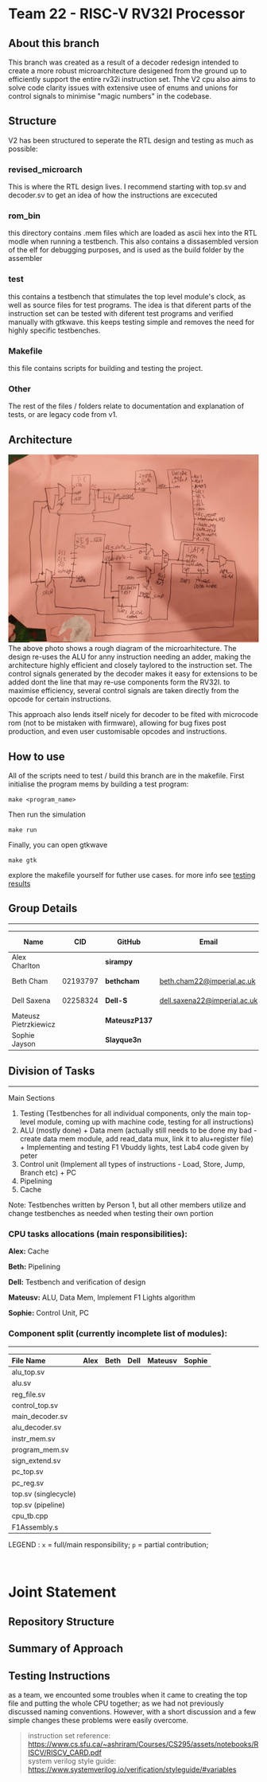 # Team 22 - RISC-V RV32I Processor

## About this branch
This branch was created as a result of a decoder redesign intended to create a more robust microarchitecture desigened from the ground up to efficiently support the entire rv32i instruction set. Thhe V2 cpu also aims to solve code clarity issues with extensive usee of enums and unions for control signals to minimise "magic numbers" in the codebase. 

## Structure
V2 has been structured to seperate the RTL design and testing as much as possible:
### revised_microarch
This is where the RTL design lives. I recommend starting with top.sv and decoder.sv to get an idea of how the instructions are excecuted

### rom_bin
this directory contains .mem files which are loaded as ascii hex into the RTL modle when running a testbench. This also contains a dissasembled version of the elf for debugging purposes, and is used as the build folder by the assembler

### test
this contains a testbench that stimulates the top level module's clock, as well as source files for test programs. The idea is that diferent parts of the instruction set can be tested with diferent test programs and verified manually with gtkwave. this keeps testing simple and removes the need for highly specific testbenches.

### Makefile
this file contains scripts for building and testing the project.

### Other
The rest of the files / folders relate to documentation and explanation of tests, or are legacy code from v1.

## Architecture
![summary](images/microarch.jpeg)
The above photo shows a rough diagram of the microarhitecture. The design re-uses the ALU for anny instruction needing an adder, making the architecture highly efficient and closely taylored to the instruction set. The control signals generated by the decoder makes it easy for extensions to be added dont the line that may re-use components form the RV32I. to maximise efficiency, several control signals are taken directly from the opcode for certain instructions. 

This approach also lends itself nicely for decoder to be fited with microcode rom (not to be mistaken with firmware), allowing for bug fixes post production, and even user customisable opcodes and instructions.

## How to use
All of the scripts need to test / build this branch are in the makefile.
First initialise the program mems by building a test program:
```
make <program_name>
```
Then run the simulation 
```
make run
```
Finally, you can open gtkwave
```
make gtk
```
explore the makefile yourself for futher use cases.
for more info see [testing results](testing_results.md)

## Group Details
---
| Name           | CID      | GitHub   | Email                     | Personal Statement|
|----------------|----------|----------|---------------------------|--------------|
| Alex Charlton |  | **sirampy**  |       | [Alex's Statement](https://github.com/sirampy/Team22/blob/main/statements/Alex%20Charlton.md) |
| Beth Cham    | 02193797 | **bethcham** | beth.cham22@imperial.ac.uk | [Beth's Statement](https://github.com/sirampy/Team22/blob/main/statements/Beth%20Cham.md) |
| Dell Saxena | 02258324 | **Dell-S** | dell.saxena22@imperial.ac.uk |  [Dell's Statement](https://github.com/sirampy/Team22/blob/main/statements/Dell%20Saxena.md) |
| Mateusz Pietrzkiewicz |  | **MateuszP137**  |  | [Mateusv's Statement](https://github.com/sirampy/Team22/blob/main/statements/Mateusz%20Pietrzkiewicz.md) |
| Sophie Jayson |  | **Slayque3n**  |  | [Sophie's Statement](https://github.com/sirampy/Team22/blob/main/statements/Sophie%20Jayson.md) |

## Division of Tasks
---
Main Sections
1. Testing (Testbenches for all individual components, only the main top-level module, coming up with machine code, testing for all instructions)
2. ALU (mostly done) + Data mem (actually still needs to be done my bad - create data mem module, add read_data mux, link it to alu+register file) + Implementing and testing F1 Vbuddy lights, test Lab4 code given by peter
3. Control unit (Implement all types of instructions - Load, Store, Jump, Branch etc) + PC
4. Pipelining
5. Cache

Note: Testbenches written by Person 1, but all other members utilize and change testbenches as needed when testing their own portion

### CPU tasks allocations (main responsibilities):
**Alex:** Cache 

**Beth:** Pipelining

**Dell:** Testbench and verification of design

**Mateusv:** ALU, Data Mem, Implement F1 Lights algorithm

**Sophie:** Control Unit, PC

### Component split (currently incomplete list of modules):
---
| File Name     | Alex  | Beth | Dell | Mateusv |  Sophie  |
|:-----------|:-----------:|:----------:|:-----------:|:-----------:|:-----------:|
| alu_top.sv | | | | | 
| alu.sv | | | | | 
| reg_file.sv | | | | | 
| control_top.sv | | | | | 
| main_decoder.sv | | | | |
| alu_decoder.sv | | | | | 
| instr_mem.sv | | | | | 
| program_mem.sv | | | | | 
| sign_extend.sv | | | | | 
| pc_top.sv | | | | |
| pc_reg.sv | | | | |
| top.sv (singlecycle) | | | | | 
| top.sv (pipeline) | | | | | 
| cpu_tb.cpp | | | | | 
| F1Assembly.s | | | | | 

LEGEND :       `x` = full/main responsibility;  `p` = partial contribution; 

&nbsp;   
# Joint Statement 


## Repository Structure

## Summary of Approach

## Testing Instructions

as a team, we encounted some troubles when it came to creating the top file and putting the whole CPU together; as we had not previously discussed naming conventions. However, with a short discussion and a few simple changes these problems were easily overcome.


> instruction set reference: https://www.cs.sfu.ca/~ashriram/Courses/CS295/assets/notebooks/RISCV/RISCV_CARD.pdf <br>
> system verilog style guide: https://www.systemverilog.io/verification/styleguide/#variables